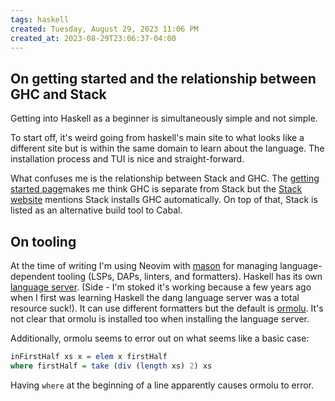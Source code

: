 ```yaml
---
tags: haskell
created: Tuesday, August 29, 2023 11:06 PM
created_at: 2023-08-29T23:06:37-04:00
---
```

## On getting started and the relationship between GHC and Stack
Getting into Haskell as a beginner is simultaneously simple and not simple.

To start off, it's weird going from haskell's main site to what looks like a different site but is within the same domain to learn about the language. The installation process and TUI is nice and straight-forward.

What confuses me is the relationship between Stack and GHC. The [getting started page](https://www.haskell.org/get-started/)makes me think GHC is separate from Stack but the [Stack website](https://docs.haskellstack.org/en/stable/) mentions Stack installs GHC automatically. On top of that, Stack is listed as an alternative build tool to Cabal. 

## On tooling
At the time of writing I'm using Neovim with [mason](https://github.com/williamboman/mason.nvim) for managing language-dependent tooling (LSPs, DAPs, linters, and formatters). Haskell has its own [language server](https://github.com/haskell/haskell-language-server). (Side - I'm stoked it's working because a few years ago when I first was learning Haskell the dang language server was a total resource suck!). It can use different formatters but the default is [ormolu](https://github.com/tweag/ormolu). It's not clear that ormolu is installed too when installing the language server. 

Additionally, ormolu seems to error out on what seems like a basic case:
```haskell
inFirstHalf xs x = elem x firstHalf
where firstHalf = take (div (length xs) 2) xs 
```
Having `where` at the beginning of a line apparently causes ormolu to error.